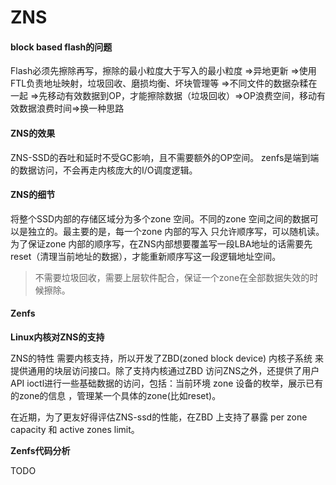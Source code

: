 # ZNS

#### block based flash的问题

Flash必须先擦除再写，擦除的最小粒度大于写入的最小粒度 =>异地更新 =>使用FTL负责地址映射，垃圾回收、磨损均衡、坏块管理等 =>不同文件的数据杂糅在一起 =>先移动有效数据到OP，才能擦除数据（垃圾回收）=>OP浪费空间，移动有效数据浪费时间=>换一种思路

#### ZNS的效果

ZNS-SSD的吞吐和延时不受GC影响，且不需要额外的OP空间。 zenfs是端到端的数据访问，不会再走内核庞大的I/O调度逻辑。

#### ZNS的细节

将整个SSD内部的存储区域分为多个zone 空间。不同的zone 空间之间的数据可以是独立的。最主要的是，每一个zone 内部的写入 只允许顺序写，可以随机读。为了保证zone 内部的顺序写，在ZNS内部想要覆盖写一段LBA地址的话需要先reset（清理当前地址的数据），才能重新顺序写这一段逻辑地址空间。

> 不需要垃圾回收，需要上层软件配合，保证一个zone在全部数据失效的时候擦除。

#### Zenfs

**Linux内核对ZNS的支持**

ZNS的特性 需要内核支持，所以开发了ZBD(zoned block device) 内核子系统 来提供通用的块层访问接口。除了支持内核通过ZBD 访问ZNS之外，还提供了用户API ioctl进行一些基础数据的访问，包括：当前环境 zone 设备的枚举，展示已有的zone的信息 ，管理某一个具体的zone(比如reset)。

在近期，为了更友好得评估ZNS-ssd的性能，在ZBD 上支持了暴露 per zone capacity 和 active zones limit。

**Zenfs代码分析**

TODO
